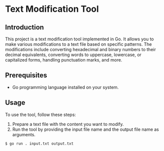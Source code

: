 # Text Modification Tool

## Introduction

This project is a text modification tool implemented in Go. It allows you to make various modifications to a text file based on specific patterns. The modifications include converting hexadecimal and binary numbers to their decimal equivalents, converting words to uppercase, lowercase, or capitalized forms, handling punctuation marks, and more.

## Prerequisites

- Go programming language installed on your system.

## Usage

To use the tool, follow these steps:

1. Prepare a text file with the content you want to modify.
2. Run the tool by providing the input file name and the output file name as arguments.

```bash
$ go run . input.txt output.txt
